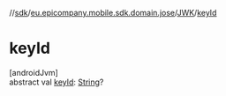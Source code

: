//[sdk](../../../index.md)/[eu.epicompany.mobile.sdk.domain.jose](../index.md)/[JWK](index.md)/[keyId](key-id.md)

# keyId

[androidJvm]\
abstract val [keyId](key-id.md): [String](https://kotlinlang.org/api/latest/jvm/stdlib/kotlin/-string/index.html)?
